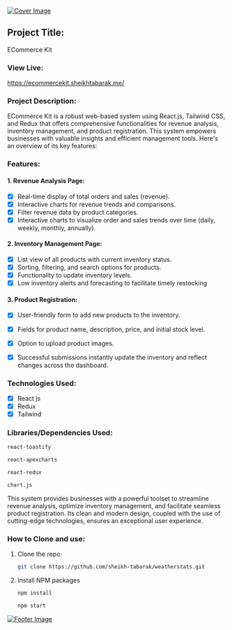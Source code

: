 [![Cover Image](https://github.com/sheikh-tabarak/ecommercekit/blob/main/src/assests/kitgif.gif?raw=true)](https://ecommercekit.sheikhtabarak.me/)

## Project Title:
ECommerce Kit
 
### View Live:
https://ecommercekit.sheikhtabarak.me/

### Project Description:
ECommerce Kit is a robust web-based system using React.js, Tailwind CSS, and Redux that offers comprehensive functionalities for revenue analysis, inventory management, and product registration. This system empowers businesses with valuable insights and efficient management tools. Here's an overview of its key features:

### Features:

#### 1. Revenue Analysis Page:
- [x] Real-time display of total orders and sales (revenue).
- [x] Interactive charts for revenue trends and comparisons.
- [x] Filter revenue data by product categories.
- [x] Interactive charts to visualize order and sales trends over time (daily, weekly, monthly, annually).

#### 2. Inventory Management Page:
- [x] List view of all products with current inventory status.
- [x] Sorting, filtering, and search options for products.
- [x] Functionality to update inventory levels.
- [x] Low inventory alerts and forecasting to facilitate timely restocking

#### 3. Product Registration:
- [x] User-friendly form to add new products to the inventory.
- [x] Fields for product name, description, price, and initial stock level.
- [x] Option to upload product images.
- [x] Successful submissions instantly update the inventory and reflect changes across the dashboard.


### Technologies Used:
- [x] React js
- [x] Redux
- [x] Tailwind

### Libraries/Dependencies Used:
   ```sh
 react-toastify
   ```
   ```sh
 react-apexcharts
   ```
   ```sh
 react-redux
   ```
   ```sh
  chart.js
   ```

This system provides businesses with a powerful toolset to streamline revenue analysis, optimize inventory management, and facilitate seamless product registration. Its clean and modern design, coupled with the use of cutting-edge technologies, ensures an exceptional user experience.


### How to Clone and use:
1. Clone the repo:
   ```sh
   git clone https://github.com/sheikh-tabarak/weatherstats.git
   ```
2. Install NPM packages
   ```sh
   npm install
   ```
    ```sh
   npm start
   ```


[![Footer Image](https://raw.githubusercontent.com/sheikh-tabarak/sheikh-tabarak/main/Githubfooter.png)](https://sheikhtabarak.me/)
